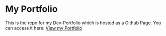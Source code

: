# My Portfolio
This is the repo for my Dev-Portfolio which is hosted as a Github Page. You can access it here:
[View my Portfolio](https://toughyear.github.io/portfolio/)
